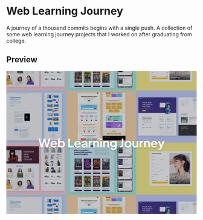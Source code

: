 # Web Learning Journey
A journey of a thousand commits begins with a single push. A collection of some web learning journey projects that I worked on after graduating from college.

## Preview
![Preview](https://raw.githubusercontent.com/luqmanherifa/luqman-herifa-personal-portfolio-v2/main/public/works/weblj.png)
